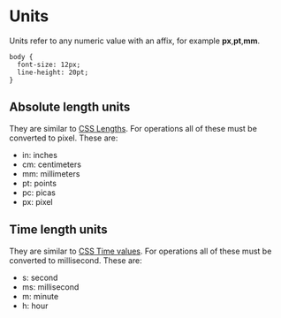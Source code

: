# Units
Units refer to any numeric value with an affix, for example **px**,**pt**,**mm**.

```
body {
  font-size: 12px;
  line-height: 20pt;
}
```

## Absolute length units
They are similar to [CSS Lengths](http://www.w3.org/TR/css3-values/#absolute-lengths). For operations all of these must be converted to pixel. These are:
  * in: inches
  * cm: centimeters
  * mm: millimeters
  * pt: points
  * pc: picas
  * px: pixel

## Time length units
They are similar to [CSS Time values](http://www.w3.org/TR/css3-values/#time-value). For operations all of these must be converted to millisecond. These are:
  * s: second
  * ms: millisecond
  * m: minute
  * h: hour
